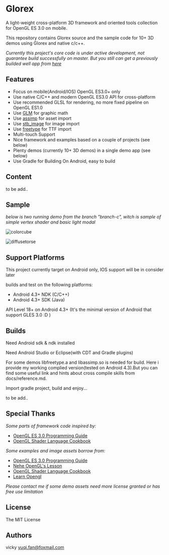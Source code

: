 Glorex
===================================================

A light-weight cross-platform 3D framework and oriented tools collection for OpenGL ES 3.0 on mobile.

This repository contains Glorex source and the sample code for 10+ 3D demos using Glorex and native c/c++.

*Currently this project's core code is under active development, not guarantee build successfully on master. But you still can get a previously builded well app from [here](http://www.github.com)*

## Features ##
* Focus on mobile(Android/IOS) OpenGL ES3.0+ only
* Use native C/C++ and modern OpenGL ES3.0 API for cross-platform
* Use recommended GLSL for rendering, no more fixed pipeline on OpenGL ES1.0
* Use [GLM](http://glm.g-truc.net/0.9.6/index.html) for graphic math
* Use [assimp](https://github.com/assimp/assimp) for asset import
* Use [stb_image](https://github.com/nothings/stb) for image import
* Use [freetype](http://www.freetype.org/) for TTF import
* Multi-touch Support
* Nice framework and examples based on a couple of projects (see below)
* Plenty demos (currently 10+ 3D demos) in a single demo app (see below)
* Use Gradle for Building On Android, easy to build

## Content ##
to be add..

## Sample ##

*below is two running demo from the branch "branch-c", witch is sample of simple vertex shader and basic light modal*

 ![colorcube](https://raw.githubusercontent.com/qige023/OpenGL-ES3-Programming-On-Android/master/docs/colorcube.gif)
 
 ![diffusetorse](https://raw.githubusercontent.com/qige023/OpenGL-ES3-Programming-On-Android/master/docs/diffusetorse.gif)

## Support Platforms ##
This project currently target on Android only, IOS support will be in consider later

builds and test on the following platforms:

* Android 4.3+ NDK (C/C++)
* Android 4.3+ SDK (Java)

API Level 18+ on Android 4.3+ (It's the minimal version of Android that support GLES 3.0 :D )

## Builds ##
Need Android sdk & ndk installed

Need Android Studio or Eclipse(with CDT and Gradle plugins) 

For some demos libfreetype.a and libassimp.so is needed for build. Here i provide my working complied  version(tested on Android 4.3).But you can find some useful link and hints about cross compile skills from docs/reference.md.

Import gradle project, build and enjoy...

to be add..

## Special Thanks ##
*Some parts of framework code inspired by:*

* [OpenGL ES 3.0 Programming Guide](http://www.opengles-book.com)
* [OpenGL Shader Language Cookbook](https://github.com/daw42/glslcookbook)

*Some examples and image assets borrow from:*

* [OpenGL ES 3.0 Programming Guide](http://www.opengles-book.com)
* [Nehe OpenGL's Lesson](http://nehe.gamedev.net/)
* [OpenGL Shader Language Cookbook](https://github.com/daw42/glslcookbook)
* [Learn Opengl](http://www.learnopengl.com/)

*Please contact me if some demo assets need more license granted or has free use limitation*

## License ##
The MIT License

## Authors ##
vicky yuqi.fan@foxmail.com

